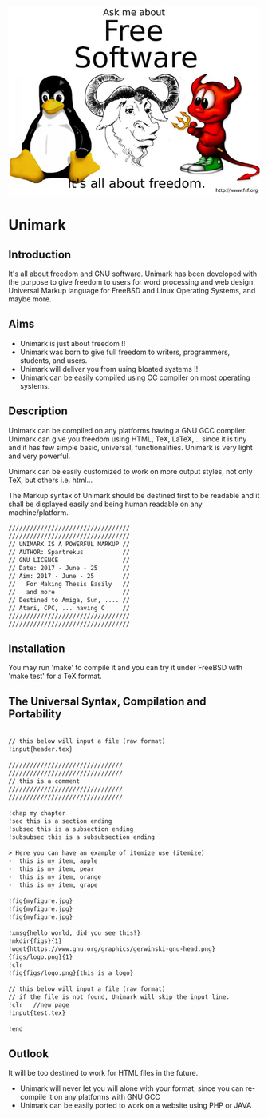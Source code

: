 
![alt tag](https://raw.githubusercontent.com/spartrekus/Images-GNU-Free-Software-Directory-/master/free-software.jpg)


# Unimark

## Introduction
It's all about freedom and GNU software. 
Unimark has been developed with the purpose to give freedom to users for word processing and web design.
Universal Markup language for FreeBSD and Linux Operating Systems, and maybe more. 

## Aims
* Unimark is just about freedom !! 
* Unimark was born to give full freedom to writers, programmers, students, and users. 
* Unimark will deliver you from using bloated systems !!
* Unimark can be easily compiled using CC compiler on most operating systems.

## Description
Unimark can be compiled on any platforms having a GNU GCC compiler. 
Unimark can give you freedom using HTML, TeX, LaTeX,... since it is tiny and 
it has few simple basic, universal, functionalities.
Unimark is very light and very powerful.

Unimark can be easily customized to work on more output styles, not only TeX, but others i.e. html...

The Markup syntax of Unimark should be destined first to be readable and it shall
be displayed easily and being human readable on any machine/platform. 


~~~~
//////////////////////////////////
//////////////////////////////////
// UNIMARK IS A POWERFUL MARKUP //
// AUTHOR: Spartrekus           //
// GNU LICENCE                  //
// Date: 2017 - June - 25       //
// Aim: 2017 - June - 25        //
//   For Making Thesis Easily   //
//   and more                   //
// Destined to Amiga, Sun, .... //
// Atari, CPC, ... having C     //
//////////////////////////////////
//////////////////////////////////
~~~~


## Installation
You may run 'make' to compile it and you can try it under FreeBSD with 'make test' for a TeX format.


## The Universal Syntax, Compilation and Portability 
~~~~

// this below will input a file (raw format) 
!input{header.tex}

////////////////////////////////
////////////////////////////////
// this is a comment 
////////////////////////////////
////////////////////////////////

!chap my chapter            
!sec this is a section ending
!subsec this is a subsection ending
!subsubsec this is a subsubsection ending

> Here you can have an example of itemize use (itemize)
-  this is my item, apple
-  this is my item, pear
-  this is my item, orange
-  this is my item, grape

!fig{myfigure.jpg} 
!fig{myfigure.jpg} 
!fig{myfigure.jpg} 

!xmsg{hello world, did you see this?}
!mkdir{figs}{1}
!wget{https://www.gnu.org/graphics/gerwinski-gnu-head.png}{figs/logo.png}{1}
!clr
!fig{figs/logo.png}{this is a logo}

// this below will input a file (raw format) 
// if the file is not found, Unimark will skip the input line.
!clr   //new page
!input{test.tex}

!end
~~~~

## Outlook
It will be too destined to work for HTML files in the future.


* Unimark will never let you will alone with your format, since you can re-compile it on any platforms with GNU GCC 
* Unimark can be easily ported to work on a website using PHP or JAVA 
